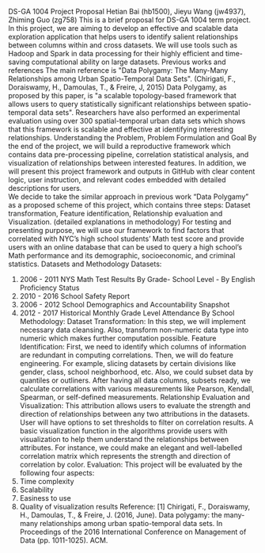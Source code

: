 DS-GA 1004 Project Proposal
Hetian Bai (hb1500), Jieyu Wang (jw4937), Zhiming Guo (zg758)
This is a brief proposal for DS-GA 1004 term project. In this project, we are aiming to develop an effective and scalable data exploration application that helps users to identify salient relationships between columns within and cross datasets. We will use tools such as Hadoop and Spark in data processing for their highly efficient and time-saving computational ability on large datasets. 
Previous works and references
The main reference is "Data Polygamy: The Many-Many Relationships among Urban Spatio-Temporal Data Sets". (Chirigati, F., Doraiswamy, H., Damoulas, T., & Freire, J, 2015) Data Polygamy, as proposed by this paper, is "a scalable topology-based framework that allows users to query statistically significant relationships between spatio-temporal data sets". Researchers have also performed an experimental evaluation using over 300 spatial-temporal urban data sets which shows that this framework is scalable and effective at identifying interesting relationships. 
Understanding the Problem, Problem Formulation and Goal
By the end of the project, we will build a reproductive framework which contains data pre-processing pipeline, correlation statistical analysis, and visualization of relationships between interested features. In addition, we will present this project framework and outputs in GitHub with clear content logic, user instruction, and relevant codes embedded with detailed descriptions for users.  
We decide to take the similar approach in previous work “Data Polygamy” as a proposed scheme of this project, which contains three steps: Dataset transformation, Feature identification, Relationship evaluation and Visualization. (detailed explanations in methodology)
For testing and presenting purpose, we will use our framework to find factors that correlated with NYC’s high school students’ Math test score and provide users with an online database that can be used to query a high school’s Math performance and its demographic, socioeconomic, and criminal statistics. 
Datasets and Methodology
Datasets: 
1. 2006 - 2011 NYS Math Test Results By Grade- School Level - By English Proficiency Status
2. 2010 - 2016 School Safety Report
3. 2006 - 2012 School Demographics and Accountability Snapshot
4. 2012 - 2017 Historical Monthly Grade Level Attendance By School
Methodology: 
Dataset Transformation: 
In this step, we will implement necessary data cleansing. Also, transform non-numeric data type into numeric which makes further computation possible. 
Feature Identification:
First, we need to identify which columns of information are redundant in computing correlations. Then, we will do feature engineering. For example, slicing datasets by certain divisions like gender, class, school neighborhood, etc. Also, we could subset data by quantiles or outliners. After having all data columns, subsets ready, we calculate correlations with various measurements like Pearson, Kendall, Spearman, or self-defined measurements. 
Relationship Evaluation and Visualization:
This attribution allows users to evaluate the strength and direction of relationships between any two attributions in the datasets. User will have options to set thresholds to filter on correlation results. 
A basic visualization function in the algorithms provide users with visualization to help them understand the relationships between attributes. For instance, we could make an elegant and well-labelled correlation matrix which represents the strength and direction of correlation by color. 
Evaluation: 
This project will be evaluated by the following four aspects: 
1. Time complexity
2. Scalability
3. Easiness to use 
4. Quality of visualization results 
Reference: 
[1] Chirigati, F., Doraiswamy, H., Damoulas, T., & Freire, J. (2016, June). Data polygamy: the many-many relationships among urban spatio-temporal data sets. In Proceedings of the 2016 International Conference on Management of Data (pp. 1011-1025). ACM.
